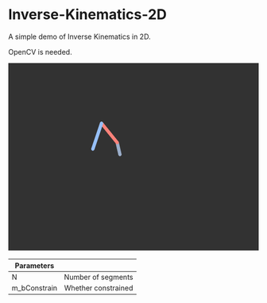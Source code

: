 # Inverse-Kinematics-2D
A simple demo of Inverse Kinematics in 2D. 

OpenCV is needed.

![gif](IK_GIF.gif)

|Parameters||
| ------------- |:-------------:|
|N | Number of segments|
|m_bConstrain| Whether constrained |
